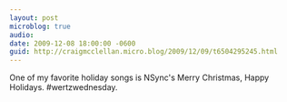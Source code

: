 ```yaml
---
layout: post
microblog: true
audio: 
date: 2009-12-08 18:00:00 -0600
guid: http://craigmcclellan.micro.blog/2009/12/09/t6504295245.html
---
```

One of my favorite holiday songs is NSync's Merry Christmas, Happy Holidays. #wertzwednesday.
